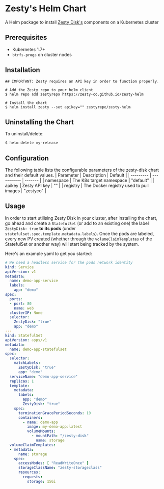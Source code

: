# Zesty's Helm Chart
A Helm package to install [Zesty Disk's](https://zesty.co/products/zesty-disk/) components on a Kubernetes cluster

## Prerequisites
* Kubernetes 1.7+
* `btrfs-progs` on cluster nodes

## Installation
```
## IMPORTANT: Zesty requires an API key in order to function properly.

# Add the Zesty repo to your helm client
$ helm repo add zestyrepo https://zesty-co.github.io/zesty-helm

# Install the chart
$ helm install zesty --set apikey="" zestyrepo/zesty-helm
```

## Uninstalling the Chart
To uninstall/delete:
```bash
$ helm delete my-release
```

## Configuration
The following table lists the configurable parameters of the zesty-disk chart and their default values.
| Parameter | Description | Default |
| --------- | ----------- | ------- |
| namespace | The K8s target namespace | "default" |
| apikey  | Zesty API key | "" |
| registry  | The Docker registry used to pull images | "zestyco" |

## Usage
In order to start utilising Zesty Disk in your cluster, after installing the chart, go ahead and create a `StatefulSet` (or add to an existing one) the label `ZestyDisk: true` **to its pods** (under `statefulset.spec.template.metadata.labels`).
Once the pods are labeled, every new PV created (whether through the `volumeClaimTemplates` of the StatefulSet or another way) will start being tracked by the system.

Here's an example yaml to get you started:

```yaml
# We need a headless service for the pods network identity
kind: Service
apiVersion: v1
metadata:
  name: demo-app-service
  labels:
    app: "demo"
spec:
  ports:
  - port: 80
    name: web
  clusterIP: None
  selector:
    ZestyDisk: "true"
    app: "demo"
---
kind: StatefulSet
apiVersion: apps/v1
metadata:
  name: demo-app-statefulset
spec:
  selector:
    matchLabels:
      ZestyDisk: "true"
      app: "demo"
  serviceName: "demo-app-service"
  replicas: 1
  template:
    metadata:
      labels:
        app: "demo"
        ZestyDisk: "true"
    spec:
      terminationGracePeriodSeconds: 10
      containers:
        - name: demo-app
          image: my-demo-app:latest
          volumeMounts:
            - mountPath: "/zesty-disk"
              name: storage
  volumeClaimTemplates:
  - metadata:
      name: storage
    spec:
      accessModes: [ "ReadWriteOnce" ]
      storageClassName: "zesty-storageclass"
      resources:
        requests:
          storage: 15Gi
```
